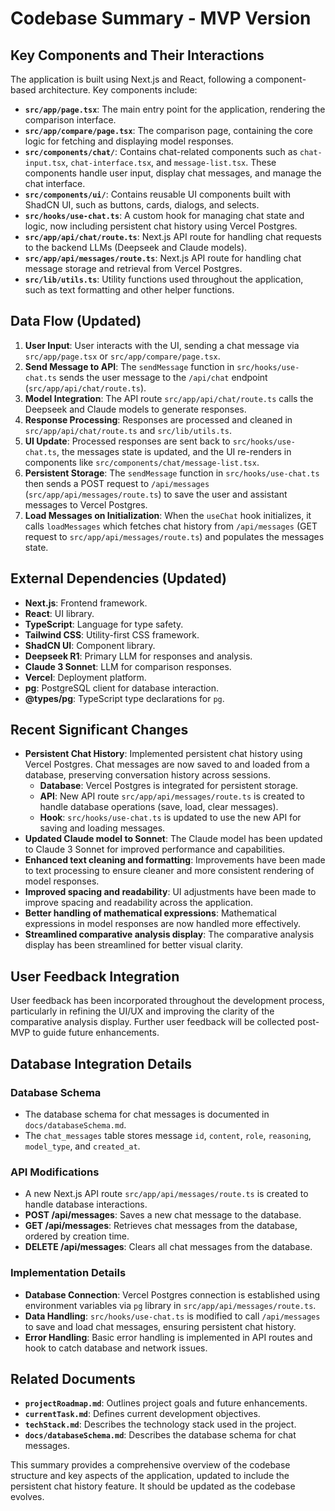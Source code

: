 # Codebase Summary - MVP Version

## Key Components and Their Interactions

The application is built using Next.js and React, following a component-based architecture. Key components include:

- **`src/app/page.tsx`**: The main entry point for the application, rendering the comparison interface.
- **`src/app/compare/page.tsx`**:  The comparison page, containing the core logic for fetching and displaying model responses.
- **`src/components/chat/`**: Contains chat-related components such as `chat-input.tsx`, `chat-interface.tsx`, and `message-list.tsx`. These components handle user input, display chat messages, and manage the chat interface.
- **`src/components/ui/`**:  Contains reusable UI components built with ShadCN UI, such as buttons, cards, dialogs, and selects.
- **`src/hooks/use-chat.ts`**: A custom hook for managing chat state and logic, now including persistent chat history using Vercel Postgres.
- **`src/app/api/chat/route.ts`**:  Next.js API route for handling chat requests to the backend LLMs (Deepseek and Claude models).
- **`src/app/api/messages/route.ts`**: Next.js API route for handling chat message storage and retrieval from Vercel Postgres.
- **`src/lib/utils.ts`**: Utility functions used throughout the application, such as text formatting and other helper functions.

## Data Flow (Updated)

1. **User Input**: User interacts with the UI, sending a chat message via `src/app/page.tsx` or `src/app/compare/page.tsx`.
2. **Send Message to API**: The `sendMessage` function in `src/hooks/use-chat.ts` sends the user message to the `/api/chat` endpoint (`src/app/api/chat/route.ts`).
3. **Model Integration**: The API route `src/app/api/chat/route.ts` calls the Deepseek and Claude models to generate responses.
4. **Response Processing**: Responses are processed and cleaned in `src/app/api/chat/route.ts` and `src/lib/utils.ts`.
5. **UI Update**: Processed responses are sent back to `src/hooks/use-chat.ts`, the messages state is updated, and the UI re-renders in components like `src/components/chat/message-list.tsx`.
6. **Persistent Storage**: The `sendMessage` function in `src/hooks/use-chat.ts` then sends a POST request to `/api/messages` (`src/app/api/messages/route.ts`) to save the user and assistant messages to Vercel Postgres.
7. **Load Messages on Initialization**: When the `useChat` hook initializes, it calls `loadMessages` which fetches chat history from `/api/messages` (GET request to `src/app/api/messages/route.ts`) and populates the messages state.

## External Dependencies (Updated)

- **Next.js**: Frontend framework.
- **React**: UI library.
- **TypeScript**: Language for type safety.
- **Tailwind CSS**: Utility-first CSS framework.
- **ShadCN UI**: Component library.
- **Deepseek R1**: Primary LLM for responses and analysis.
- **Claude 3 Sonnet**: LLM for comparison responses.
- **Vercel**: Deployment platform.
- **pg**: PostgreSQL client for database interaction.
- **@types/pg**: TypeScript type declarations for `pg`.

## Recent Significant Changes

- **Persistent Chat History**: Implemented persistent chat history using Vercel Postgres. Chat messages are now saved to and loaded from a database, preserving conversation history across sessions.
  - **Database**: Vercel Postgres is integrated for persistent storage.
  - **API**: New API route `src/app/api/messages/route.ts` is created to handle database operations (save, load, clear messages).
  - **Hook**: `src/hooks/use-chat.ts` is updated to use the new API for saving and loading messages.
- **Updated Claude model to Sonnet**:  The Claude model has been updated to Claude 3 Sonnet for improved performance and capabilities.
- **Enhanced text cleaning and formatting**:  Improvements have been made to text processing to ensure cleaner and more consistent rendering of model responses.
- **Improved spacing and readability**:  UI adjustments have been made to improve spacing and readability across the application.
- **Better handling of mathematical expressions**:  Mathematical expressions in model responses are now handled more effectively.
- **Streamlined comparative analysis display**: The comparative analysis display has been streamlined for better visual clarity.

## User Feedback Integration

User feedback has been incorporated throughout the development process, particularly in refining the UI/UX and improving the clarity of the comparative analysis display. Further user feedback will be collected post-MVP to guide future enhancements.

## Database Integration Details

### Database Schema
- The database schema for chat messages is documented in `docs/databaseSchema.md`.
- The `chat_messages` table stores message `id`, `content`, `role`, `reasoning`, `model_type`, and `created_at`.

### API Modifications
- A new Next.js API route `src/app/api/messages/route.ts` is created to handle database interactions.
- **POST /api/messages**: Saves a new chat message to the database.
- **GET /api/messages**: Retrieves chat messages from the database, ordered by creation time.
- **DELETE /api/messages**: Clears all chat messages from the database.

### Implementation Details
- **Database Connection**: Vercel Postgres connection is established using environment variables via `pg` library in `src/app/api/messages/route.ts`.
- **Data Handling**: `src/hooks/use-chat.ts` is modified to call `/api/messages` to save and load chat messages, ensuring persistent chat history.
- **Error Handling**: Basic error handling is implemented in API routes and hook to catch database and network issues.

## Related Documents

- **`projectRoadmap.md`**: Outlines project goals and future enhancements.
- **`currentTask.md`**: Defines current development objectives.
- **`techStack.md`**: Describes the technology stack used in the project.
- **`docs/databaseSchema.md`**: Describes the database schema for chat messages.

This summary provides a comprehensive overview of the codebase structure and key aspects of the application, updated to include the persistent chat history feature. It should be updated as the codebase evolves.